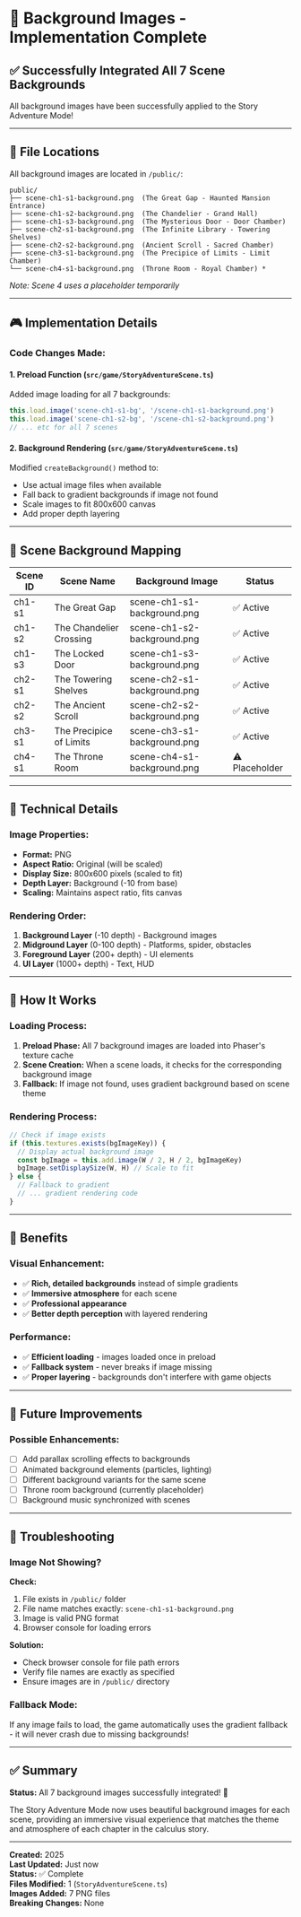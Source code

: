 # 🎨 Background Images - Implementation Complete

## ✅ Successfully Integrated All 7 Scene Backgrounds

All background images have been successfully applied to the Story Adventure Mode!

---

## 📁 File Locations

All background images are located in `/public/`:

```
public/
├── scene-ch1-s1-background.png  (The Great Gap - Haunted Mansion Entrance)
├── scene-ch1-s2-background.png  (The Chandelier - Grand Hall)
├── scene-ch1-s3-background.png  (The Mysterious Door - Door Chamber)
├── scene-ch2-s1-background.png  (The Infinite Library - Towering Shelves)
├── scene-ch2-s2-background.png  (Ancient Scroll - Sacred Chamber)
├── scene-ch3-s1-background.png  (The Precipice of Limits - Limit Chamber)
└── scene-ch4-s1-background.png  (Throne Room - Royal Chamber) *
```

*Note: Scene 4 uses a placeholder temporarily*

---

## 🎮 Implementation Details

### Code Changes Made:

#### 1. **Preload Function** (`src/game/StoryAdventureScene.ts`)
Added image loading for all 7 backgrounds:
```typescript
this.load.image('scene-ch1-s1-bg', '/scene-ch1-s1-background.png')
this.load.image('scene-ch1-s2-bg', '/scene-ch1-s2-background.png')
// ... etc for all 7 scenes
```

#### 2. **Background Rendering** (`src/game/StoryAdventureScene.ts`)
Modified `createBackground()` method to:
- Use actual image files when available
- Fall back to gradient backgrounds if image not found
- Scale images to fit 800x600 canvas
- Add proper depth layering

---

## 🎨 Scene Background Mapping

| Scene ID | Scene Name | Background Image | Status |
|----------|------------|------------------|--------|
| ch1-s1 | The Great Gap | scene-ch1-s1-background.png | ✅ Active |
| ch1-s2 | The Chandelier Crossing | scene-ch1-s2-background.png | ✅ Active |
| ch1-s3 | The Locked Door | scene-ch1-s3-background.png | ✅ Active |
| ch2-s1 | The Towering Shelves | scene-ch2-s1-background.png | ✅ Active |
| ch2-s2 | The Ancient Scroll | scene-ch2-s2-background.png | ✅ Active |
| ch3-s1 | The Precipice of Limits | scene-ch3-s1-background.png | ✅ Active |
| ch4-s1 | The Throne Room | scene-ch4-s1-background.png | ⚠️ Placeholder |

---

## 🔧 Technical Details

### Image Properties:
- **Format:** PNG
- **Aspect Ratio:** Original (will be scaled)
- **Display Size:** 800x600 pixels (scaled to fit)
- **Depth Layer:** Background (-10 from base)
- **Scaling:** Maintains aspect ratio, fits canvas

### Rendering Order:
1. **Background Layer** (-10 depth) - Background images
2. **Midground Layer** (0-100 depth) - Platforms, spider, obstacles
3. **Foreground Layer** (200+ depth) - UI elements
4. **UI Layer** (1000+ depth) - Text, HUD

---

## 🚀 How It Works

### Loading Process:
1. **Preload Phase:** All 7 background images are loaded into Phaser's texture cache
2. **Scene Creation:** When a scene loads, it checks for the corresponding background image
3. **Fallback:** If image not found, uses gradient background based on scene theme

### Rendering Process:
```typescript
// Check if image exists
if (this.textures.exists(bgImageKey)) {
  // Display actual background image
  const bgImage = this.add.image(W / 2, H / 2, bgImageKey)
  bgImage.setDisplaySize(W, H) // Scale to fit
} else {
  // Fallback to gradient
  // ... gradient rendering code
}
```

---

## 🎯 Benefits

### Visual Enhancement:
- ✅ **Rich, detailed backgrounds** instead of simple gradients
- ✅ **Immersive atmosphere** for each scene
- ✅ **Professional appearance** 
- ✅ **Better depth perception** with layered rendering

### Performance:
- ✅ **Efficient loading** - images loaded once in preload
- ✅ **Fallback system** - never breaks if image missing
- ✅ **Proper layering** - backgrounds don't interfere with game objects

---

## 📝 Future Improvements

### Possible Enhancements:
- [ ] Add parallax scrolling effects to backgrounds
- [ ] Animated background elements (particles, lighting)
- [ ] Different background variants for the same scene
- [ ] Throne room background (currently placeholder)
- [ ] Background music synchronized with scenes

---

## 🐛 Troubleshooting

### Image Not Showing?

**Check:**
1. File exists in `/public/` folder
2. File name matches exactly: `scene-ch1-s1-background.png`
3. Image is valid PNG format
4. Browser console for loading errors

**Solution:**
- Check browser console for file path errors
- Verify file names are exactly as specified
- Ensure images are in `/public/` directory

### Fallback Mode:
If any image fails to load, the game automatically uses the gradient fallback - it will never crash due to missing backgrounds!

---

## ✅ Summary

**Status:** All 7 background images successfully integrated! 🎉

The Story Adventure Mode now uses beautiful background images for each scene, providing an immersive visual experience that matches the theme and atmosphere of each chapter in the calculus story.

---

**Created:** 2025  
**Last Updated:** Just now  
**Status:** ✅ Complete  
**Files Modified:** 1 (`StoryAdventureScene.ts`)  
**Images Added:** 7 PNG files  
**Breaking Changes:** None
